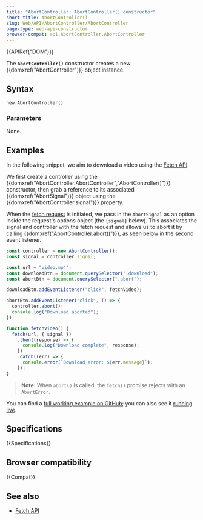 ```yaml
---
title: "AbortController: AbortController() constructor"
short-title: AbortController()
slug: Web/API/AbortController/AbortController
page-type: web-api-constructor
browser-compat: api.AbortController.AbortController
---
```


{{APIRef("DOM")}}

The **`AbortController()`** constructor creates a new {{domxref("AbortController")}} object instance.

## Syntax

```js-nolint
new AbortController()
```

### Parameters

None.

## Examples

In the following snippet, we aim to download a video using the [Fetch API](/en-US/docs/Web/API/Fetch_API).

We first create a controller using the {{domxref("AbortController.AbortController","AbortController()")}} constructor, then grab a reference to its associated {{domxref("AbortSignal")}} object using the {{domxref("AbortController.signal")}} property.

When the [fetch request](/en-US/docs/Web/API/fetch) is initiated, we pass in the `AbortSignal` as an option inside the request's options object (the `{signal}` below). This associates the signal and controller with the fetch request and allows us to abort it by calling {{domxref("AbortController.abort()")}}, as seen below in the second event listener.

```js
const controller = new AbortController();
const signal = controller.signal;

const url = "video.mp4";
const downloadBtn = document.querySelector(".download");
const abortBtn = document.querySelector(".abort");

downloadBtn.addEventListener("click", fetchVideo);

abortBtn.addEventListener("click", () => {
  controller.abort();
  console.log("Download aborted");
});

function fetchVideo() {
  fetch(url, { signal })
    .then((response) => {
      console.log("Download complete", response);
    })
    .catch((err) => {
      console.error(`Download error: ${err.message}`);
    });
}
```

> **Note:** When `abort()` is called, the `fetch()` promise rejects with an `AbortError`.

You can find a [full working example on GitHub](https://github.com/mdn/dom-examples/tree/main/abort-api); you can also see it [running live](https://mdn.github.io/dom-examples/abort-api/).

## Specifications

{{Specifications}}

## Browser compatibility

{{Compat}}

## See also

- [Fetch API](/en-US/docs/Web/API/Fetch_API)
